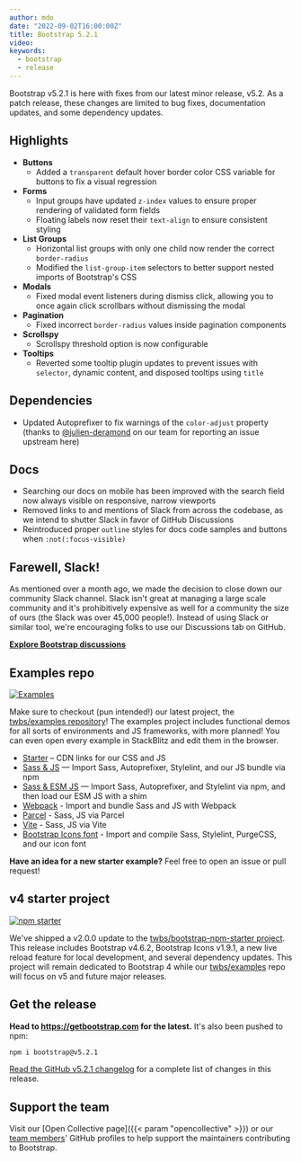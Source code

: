 ```yaml
---
author: mdo
date: "2022-09-02T16:00:00Z"
title: Bootstrap 5.2.1
video:
keywords:
  - bootstrap
  - release
---
```


Bootstrap v5.2.1 is here with fixes from our latest minor release, v5.2. As a patch release, these changes are limited to bug fixes, documentation updates, and some dependency updates.

## Highlights

- **Buttons**
  - Added a `transparent` default hover border color CSS variable for buttons to fix a visual regression
- **Forms**
  - Input groups have updated `z-index` values to ensure proper rendering of validated form fields
  - Floating labels now reset their `text-align` to ensure consistent styling
- **List Groups**
  - Horizontal list groups with only one child now render the correct `border-radius`
  - Modified the `list-group-item` selectors to better support nested imports of Bootstrap's CSS
- **Modals**
  - Fixed modal event listeners during dismiss click, allowing you to once again click scrollbars without dismissing the modal
- **Pagination**
  - Fixed incorrect `border-radius` values inside pagination components
- **Scrollspy**
  - Scrollspy threshold option is now configurable
- **Tooltips**
  - Reverted some tooltip plugin updates to prevent issues with `selector`, dynamic content, and disposed tooltips using `title`

## Dependencies

- Updated Autoprefixer to fix warnings of the `color-adjust` property (thanks to [@julien-deramond](https://github.com/julien-deramond/) on our team for reporting an issue upstream here)

## Docs

- Searching our docs on mobile has been improved with the search field now always visible on responsive, narrow viewports
- Removed links to and mentions of Slack from across the codebase, as we intend to shutter Slack in favor of GitHub Discussions
- Reintroduced proper `outline` styles for docs code samples and buttons when `:not(:focus-visible)`

## Farewell, Slack!

As mentioned over a month ago, we made the decision to close down our community Slack channel. Slack isn't great at managing a large scale community and it's prohibitively expensive as well for a community the size of ours (the Slack was over 45,000 people!). Instead of using Slack or similar tool, we're encouraging folks to use our Discussions tab on GitHub.

**[Explore Bootstrap discussions](https://github.com/twbs/bootstrap/discussions)**

## Examples repo

[![Examples](/assets/img/2022/09/examples.png)](https://github.com/twbs/examples)

Make sure to checkout (pun intended!) our latest project, the [twbs/examples repository](https://github.com/twbs/examples)! The examples project includes functional demos for all sorts of environments and JS frameworks, with more planned! You can even open every example in StackBlitz and edit them in the browser.

- [Starter](https://github.com/twbs/examples/tree/main/starter/) – CDN links for our CSS and JS
- [Sass & JS](https://github.com/twbs/examples/tree/main/sass-js/) — Import Sass, Autoprefixer, Stylelint, and our JS bundle via npm
- [Sass & ESM JS](https://github.com/twbs/examples/tree/main/sass-js-esm/) — Import Sass, Autoprefixer, and Stylelint via npm, and then load our ESM JS with a shim
- [Webpack](https://github.com/twbs/examples/tree/main/webpack/) - Import and bundle Sass and JS with Webpack
- [Parcel](https://github.com/twbs/examples/tree/main/parcel/) - Sass, JS via Parcel
- [Vite](https://github.com/twbs/examples/tree/main/vite/) - Sass, JS via Vite
- [Bootstrap Icons font](https://github.com/twbs/examples/tree/main/icons-font/) - Import and compile Sass, Stylelint, PurgeCSS, and our icon font

**Have an idea for a new starter example?** Feel free to open an issue or pull request!

## v4 starter project

[![npm starter](/assets/img/2022/09/bnpm.png)](https://github.com/twbs/bootstrap-npm-starter)

We've shipped a v2.0.0 update to the [twbs/bootstrap-npm-starter project](https://github.com/twbs/bootstrap-npm-starter). This release includes Bootstrap v4.6.2, Bootstrap Icons v1.9.1, a new live reload feature for local development, and several dependency updates. This project will remain dedicated to Bootstrap 4 while our [twbs/examples](https://github.com/twbs/examples) repo will focus on v5 and future major releases.

## Get the release

**Head to <https://getbootstrap.com> for the latest.** It's also been pushed to npm:

```sh
npm i bootstrap@v5.2.1
```

[Read the GitHub v5.2.1 changelog](https://github.com/twbs/bootstrap/releases/tag/v5.2.1) for a complete list of changes in this release.

## Support the team

Visit our [Open Collective page]({{< param "opencollective" >}}) or our [team members](https://github.com/orgs/twbs/people)' GitHub profiles to help support the maintainers contributing to Bootstrap.
